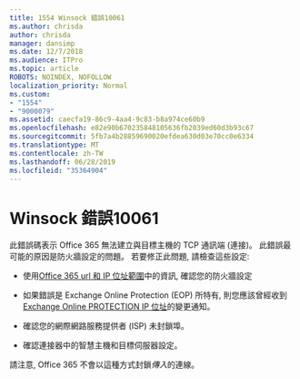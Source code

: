 ```yaml
---
title: 1554 Winsock 錯誤10061
ms.author: chrisda
author: chrisda
manager: dansimp
ms.date: 12/7/2018
ms.audience: ITPro
ms.topic: article
ROBOTS: NOINDEX, NOFOLLOW
localization_priority: Normal
ms.custom:
- "1554"
- "9000079"
ms.assetid: caecfa19-86c9-4aa4-9c83-b8a974ce60b9
ms.openlocfilehash: e82e90b670235848105636fb2039ed60d3b93c67
ms.sourcegitcommit: 5fb7a4b28859690020efdea630d03e70cc0e6334
ms.translationtype: MT
ms.contentlocale: zh-TW
ms.lasthandoff: 06/28/2019
ms.locfileid: "35364904"
---
```

# <a name="winsock-error-10061"></a>Winsock 錯誤10061

此錯誤碼表示 Office 365 無法建立與目標主機的 TCP 通訊端 (連接)。 此錯誤最可能的原因是防火牆設定的問題。 若要修正此問題, 請檢查這些設定:

- 使用[Office 365 url 和 IP 位址範圍](https://docs.microsoft.com/office365/enterprise/urls-and-ip-address-ranges)中的資訊, 確認您的防火牆設定

- 如果錯誤是 Exchange Online Protection (EOP) 所特有, 則您應該曾經收到[Exchange Online PROTECTION IP 位址](https://docs.microsoft.com/office365/SecurityCompliance/eop/exchange-online-protection-ip-addresses)的變更通知。

- 確認您的網際網路服務提供者 (ISP) 未封鎖埠。

- 確認連接器中的智慧主機和目標伺服器設定。

請注意, Office 365 不會以這種方式封鎖*傳入*的連線。
